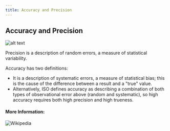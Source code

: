 ```yaml
---
title: Accuracy and Precision
---
```

## Accuracy and Precision

![alt text](https://upload.wikimedia.org/wikipedia/commons/thumb/3/38/Accuracy_and_precision.svg/300px-Accuracy_and_precision.svg.png)

Precision is a description of random errors, a measure of statistical variability.

Accuracy has two definitions:
- It is a description of systematic errors, a measure of statistical bias; this is the cause of the difference between a result and a "true" value.
- Alternatively, ISO defines accuracy as describing a combination of both types of observational error above (random and systematic), so high accuracy requires both high precision and high trueness.

#### More Information:
![Wikipedia](https://en.wikipedia.org/wiki/Accuracy_and_precision)


